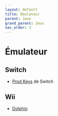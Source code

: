 ```yaml
---
layout: default
title: Émulateur
parent: Jeux
grand_parent: Jeux
nav_order: 3
---
```


# Émulateur
## Switch
- [Prod Keys](https://prodkeys.net/) de Switch
## Wii
- [Dolphin](https://fr.dolphin-emu.org/)
